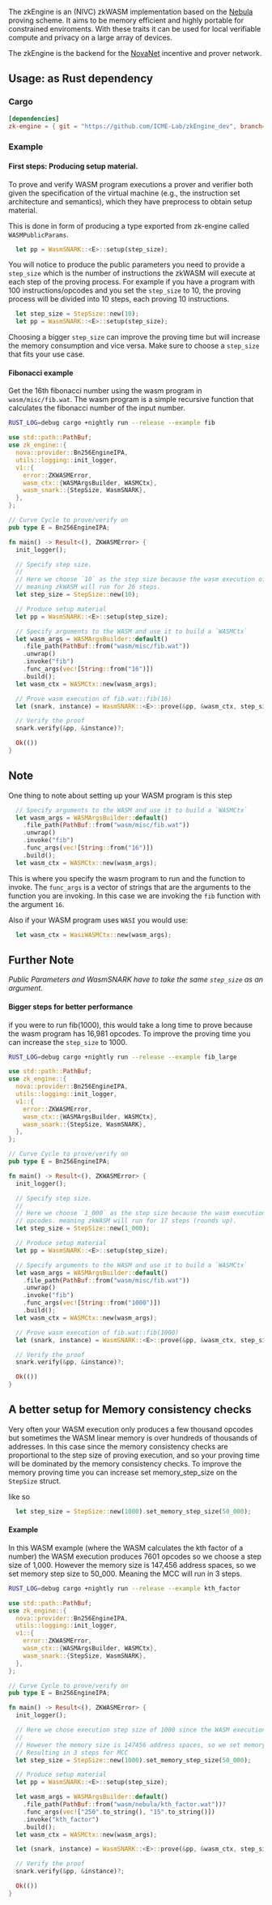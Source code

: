 The zkEngine is an (NIVC) zkWASM implementation based on the [Nebula](https://eprint.iacr.org/2024/1605) proving scheme.
It aims to be memory efficient and highly portable for constrained enviroments. With these traits it can be used for
local verifiable compute and privacy on a large array of devices.

The zkEngine is the backend for the [NovaNet](https://novanet.xyz) incentive and prover network. 

## Usage: as Rust dependency

### Cargo

```toml
[dependencies]
zk-engine = { git = "https://github.com/ICME-Lab/zkEngine_dev", branch= "main" }
```

### Example

#### First steps: Producing setup material.

To prove and verify WASM program executions a prover and verifier both given the specification of the virtual machine (e.g., the instruction set architecture and semantics), which they have preprocess to obtain setup material. 

This is done in form of producing a type exported from zk-engine called `WASMPublicParams`.

```rust
  let pp = WasmSNARK::<E>::setup(step_size);
```

You will notice to produce the public parameters you need to provide a `step_size` which is the number of instructions the zkWASM will execute at each step of the proving process. For example if you have a program with 100 instructions/opcodes and you set the `step_size` to 10, the proving process will be divided into 10 steps, each proving 10 instructions.

```rust
  let step_size = StepSize::new(10);
  let pp = WasmSNARK::<E>::setup(step_size);
```

Choosing a bigger `step_size` can improve the proving time but will increase the memory consumption and vice versa. Make sure to choose a `step_size` that fits your use case.

#### Fibonacci example

Get the 16th fibonacci number using the wasm program in `wasm/misc/fib.wat`. The wasm program is a simple recursive function that calculates the fibonacci number of the input number.

```bash
RUST_LOG=debug cargo +nightly run --release --example fib
```

```rust
use std::path::PathBuf;
use zk_engine::{
  nova::provider::Bn256EngineIPA,
  utils::logging::init_logger,
  v1::{
    error::ZKWASMError,
    wasm_ctx::{WASMArgsBuilder, WASMCtx},
    wasm_snark::{StepSize, WasmSNARK},
  },
};

// Curve Cycle to prove/verify on
pub type E = Bn256EngineIPA;

fn main() -> Result<(), ZKWASMError> {
  init_logger();

  // Specify step size.
  //
  // Here we choose `10` as the step size because the wasm execution of fib(16) is 253 opcodes.
  // meaning zkWASM will run for 26 steps.
  let step_size = StepSize::new(10);

  // Produce setup material
  let pp = WasmSNARK::<E>::setup(step_size);

  // Specify arguments to the WASM and use it to build a `WASMCtx`
  let wasm_args = WASMArgsBuilder::default()
    .file_path(PathBuf::from("wasm/misc/fib.wat"))
    .unwrap()
    .invoke("fib")
    .func_args(vec![String::from("16")])
    .build();
  let wasm_ctx = WASMCtx::new(wasm_args);

  // Prove wasm execution of fib.wat::fib(16)
  let (snark, instance) = WasmSNARK::<E>::prove(&pp, &wasm_ctx, step_size)?;

  // Verify the proof
  snark.verify(&pp, &instance)?;

  Ok(())
}
```

## Note

One thing to note about setting up your WASM program is this step
```rust
  // Specify arguments to the WASM and use it to build a `WASMCtx`
  let wasm_args = WASMArgsBuilder::default()
    .file_path(PathBuf::from("wasm/misc/fib.wat"))
    .unwrap()
    .invoke("fib")
    .func_args(vec![String::from("16")])
    .build();
  let wasm_ctx = WASMCtx::new(wasm_args);
```

This is where you specify the wasm program to run and the function to invoke. The `func_args` is a vector of strings that are the arguments to the function you are invoking. In this case we are invoking the `fib` function with the argument `16`.

Also if your WASM program uses `WASI` you would use:
```rust
  let wasm_ctx = WasiWASMCtx::new(wasm_args);
```

## Further Note
*Public Parameters and WasmSNARK have to take the same `step_size` as an argument.*

#### Bigger steps for better performance

if you were to run fib(1000), this would take a long time to prove because the wasm program has 16,981 opcodes. To improve the proving time you can increase the `step_size` to 1000.

```bash
RUST_LOG=debug cargo +nightly run --release --example fib_large
```

```rust
use std::path::PathBuf;
use zk_engine::{
  nova::provider::Bn256EngineIPA,
  utils::logging::init_logger,
  v1::{
    error::ZKWASMError,
    wasm_ctx::{WASMArgsBuilder, WASMCtx},
    wasm_snark::{StepSize, WasmSNARK},
  },
};

// Curve Cycle to prove/verify on
pub type E = Bn256EngineIPA;

fn main() -> Result<(), ZKWASMError> {
  init_logger();

  // Specify step size.
  //
  // Here we choose `1_000` as the step size because the wasm execution of fib(1000) is 16,981
  // opcodes. meaning zkWASM will run for 17 steps (rounds up).
  let step_size = StepSize::new(1_000);

  // Produce setup material
  let pp = WasmSNARK::<E>::setup(step_size);

  // Specify arguments to the WASM and use it to build a `WASMCtx`
  let wasm_args = WASMArgsBuilder::default()
    .file_path(PathBuf::from("wasm/misc/fib.wat"))
    .unwrap()
    .invoke("fib")
    .func_args(vec![String::from("1000")])
    .build();
  let wasm_ctx = WASMCtx::new(wasm_args);

  // Prove wasm execution of fib.wat::fib(1000)
  let (snark, instance) = WasmSNARK::<E>::prove(&pp, &wasm_ctx, step_size)?;

  // Verify the proof
  snark.verify(&pp, &instance)?;

  Ok(())
}
```

## A better setup for Memory consistency checks

Very often your WASM execution only produces a few thousand opcodes but sometimes the WASM linear memory is over hundreds of thousands of addresses. In this case since the memory consistency checks are proportional to the step size of proving execution, and so your proving time will be dominated by the memory consistency checks. To improve the memory proving time you can increase set memory_step_size on the `StepSize` struct.

like so

```rust
  let step_size = StepSize::new(1000).set_memory_step_size(50_000);
```

#### Example

In this WASM example (where the WASM calculates the kth factor of a number) the WASM execution produces 7601 opcodes so we choose a step size of 1,000. However the memory size is 147,456 address spaces, so we set memory step size to 50_000.
Meaning the MCC will run in 3 steps.

```bash
RUST_LOG=debug cargo +nightly run --release --example kth_factor
```

```rust
use std::path::PathBuf;
use zk_engine::{
  nova::provider::Bn256EngineIPA,
  utils::logging::init_logger,
  v1::{
    error::ZKWASMError,
    wasm_ctx::{WASMArgsBuilder, WASMCtx},
    wasm_snark::{StepSize, WasmSNARK},
  },
};

// Curve Cycle to prove/verify on
pub type E = Bn256EngineIPA;

fn main() -> Result<(), ZKWASMError> {
  init_logger();

  // Here we chose execution step size of 1000 since the WASM execution is 7601 opcodes.
  //
  // However the memory size is 147456 address spaces, so we set memory step size to 50_000.
  // Resulting in 3 steps for MCC
  let step_size = StepSize::new(1000).set_memory_step_size(50_000);

  // Produce setup material
  let pp = WasmSNARK::<E>::setup(step_size);

  let wasm_args = WASMArgsBuilder::default()
    .file_path(PathBuf::from("wasm/nebula/kth_factor.wat"))?
    .func_args(vec!["250".to_string(), "15".to_string()])
    .invoke("kth_factor")
    .build();
  let wasm_ctx = WASMCtx::new(wasm_args);

  let (snark, instance) = WasmSNARK::<E>::prove(&pp, &wasm_ctx, step_size)?;

  // Verify the proof
  snark.verify(&pp, &instance)?;

  Ok(())
}
```